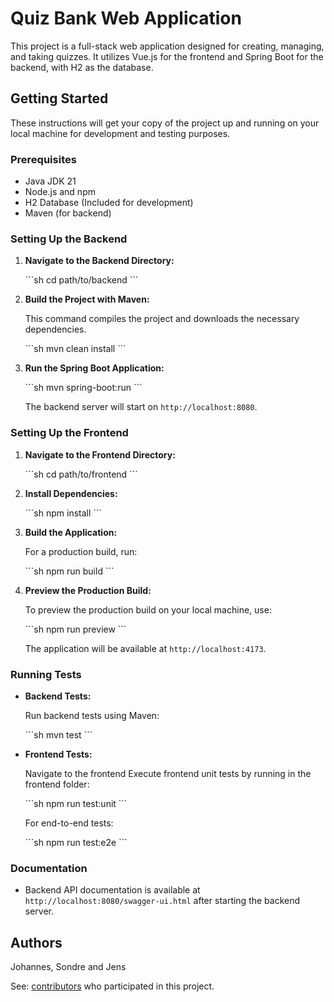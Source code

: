 
# Quiz Bank Web Application

This project is a full-stack web application designed for creating, managing, and taking quizzes. It utilizes Vue.js for the frontend and Spring Boot for the backend, with H2 as the database.

## Getting Started

These instructions will get your copy of the project up and running on your local machine for development and testing purposes.

### Prerequisites

- Java JDK 21
- Node.js and npm
- H2 Database (Included for development)
- Maven (for backend)

### Setting Up the Backend

1. **Navigate to the Backend Directory:**

   \`\`\`sh
   cd path/to/backend
   \`\`\`

2. **Build the Project with Maven:**

   This command compiles the project and downloads the necessary dependencies.

   \`\`\`sh
   mvn clean install
   \`\`\`

3. **Run the Spring Boot Application:**

   \`\`\`sh
   mvn spring-boot:run
   \`\`\`

   The backend server will start on `http://localhost:8080`.

### Setting Up the Frontend

1. **Navigate to the Frontend Directory:**

   \`\`\`sh
   cd path/to/frontend
   \`\`\`

2. **Install Dependencies:**

   \`\`\`sh
   npm install
   \`\`\`

3. **Build the Application:**

   For a production build, run:

   \`\`\`sh
   npm run build
   \`\`\`

4. **Preview the Production Build:**

   To preview the production build on your local machine, use:

   \`\`\`sh
   npm run preview
   \`\`\`

   The application will be available at `http://localhost:4173`.

### Running Tests

- **Backend Tests:**

  Run backend tests using Maven:

  \`\`\`sh
  mvn test
  \`\`\`

- **Frontend Tests:**

  Navigate to the frontend Execute frontend unit tests by running in the frontend folder:

  \`\`\`sh
  npm run test:unit
  \`\`\`

  For end-to-end tests:

  \`\`\`sh
  npm run test:e2e
  \`\`\`

### Documentation

- Backend API documentation is available at `http://localhost:8080/swagger-ui.html` after starting the backend server.


## Authors

Johannes, Sondre and Jens

See: [contributors](https://github.com/your/project/contributors) who participated in this project.
